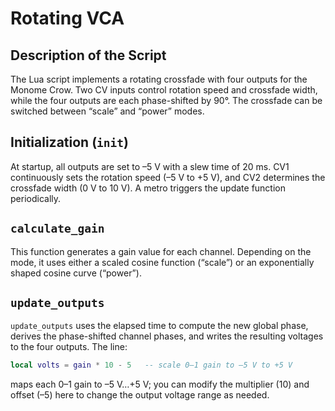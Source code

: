 # Rotating VCA

## Description of the Script
The Lua script implements a rotating crossfade with four outputs for the Monome Crow. Two CV inputs control rotation speed and crossfade width, while the four outputs are each phase-shifted by 90°. The crossfade can be switched between “scale” and “power” modes.

## Initialization (`init`)
At startup, all outputs are set to –5 V with a slew time of 20 ms. CV1 continuously sets the rotation speed (–5 V to +5 V), and CV2 determines the crossfade width (0 V to 10 V). A metro triggers the update function periodically.

## `calculate_gain`
This function generates a gain value for each channel. Depending on the mode, it uses either a scaled cosine function (“scale”) or an exponentially shaped cosine curve (“power”).

## `update_outputs`
`update_outputs` uses the elapsed time to compute the new global phase, derives the phase-shifted channel phases, and writes the resulting voltages to the four outputs. The line:

```lua
local volts = gain * 10 - 5   -- scale 0–1 gain to –5 V to +5 V
```

maps each 0–1 gain to –5 V…+5 V; you can modify the multiplier (10) and offset (–5) here to change the output voltage range as needed.

